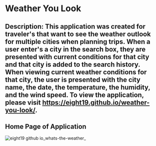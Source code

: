 # Weather You Look

## Description: This application was created for traveler's that want to see the weather outlook for multiple cities when planning trips. When a user enter's a city in the search box, they are  presented with current conditions for that city and that city is added to the search history. When viewing current weather conditions for that city, the user is presented with the city name, the date, the temperature, the humidity, and the wind speed. To view the application, please visit https://eight19.github.io/weather-you-look/.

## Home Page of Application
![eight19 github io_whats-the-weather_](https://user-images.githubusercontent.com/110131964/216790831-90f01afc-cb84-4d17-9b73-0efc4c13a67b.png)

